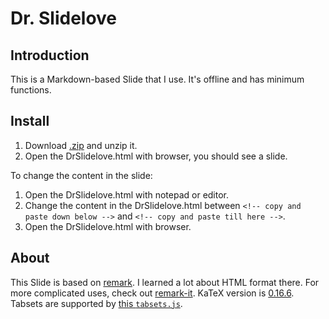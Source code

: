 # Dr. Slidelove

## Introduction

This is a Markdown-based Slide that I use. It's offline and has minimum functions.

## Install

1. Download [.zip](https://github.com/ChenLi2049/DrSlidelove/releases) and unzip it.
2. Open the DrSlidelove.html with browser, you should see a slide.

To change the content in the slide:

1. Open the DrSlidelove.html with notepad or editor.
2. Change the content in the DrSlidelove.html between `<!-- copy and paste down below -->` and `<!-- copy and paste till here -->`.
3. Open the DrSlidelove.html with browser.

## About

This Slide is based on [remark](https://github.com/gnab/remark). I learned a lot about HTML format there. For more complicated uses, check out [remark-it](https://github.com/1-2-3/remark-it). KaTeX version is [0.16.6](https://github.com/KaTeX/KaTeX/releases/tag/v0.16.6). Tabsets are supported by [this `tabsets.js`](https://yihui.org/en/2023/10/section-tabsets/).
